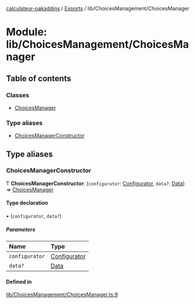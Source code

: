 [calculateur-oakaddins](../README.md) / [Exports](../modules.md) / lib/ChoicesManagement/ChoicesManager

# Module: lib/ChoicesManagement/ChoicesManager

## Table of contents

### Classes

- [ChoicesManager](../classes/lib_choicesmanagement_choicesmanager.choicesmanager.md)

### Type aliases

- [ChoicesManagerConstructor](lib_choicesmanagement_choicesmanager.md#choicesmanagerconstructor)

## Type aliases

### ChoicesManagerConstructor

Ƭ **ChoicesManagerConstructor**: (`configurator`: [Configurator](../classes/lib_configurator.configurator.md), `data?`: [Data](lib_configurator.md#data)) => [ChoicesManager](../classes/lib_choicesmanagement_choicesmanager.choicesmanager.md)

#### Type declaration

• (`configurator`, `data?`)

##### Parameters

| Name | Type |
| :------ | :------ |
| `configurator` | [Configurator](../classes/lib_configurator.configurator.md) |
| `data?` | [Data](lib_configurator.md#data) |

#### Defined in

[lib/ChoicesManagement/ChoicesManager.ts:9](https://github.com/P0ulpy/Configurateur-OakAddins/blob/cc0811b/src/lib/ChoicesManagement/ChoicesManager.ts#L9)
